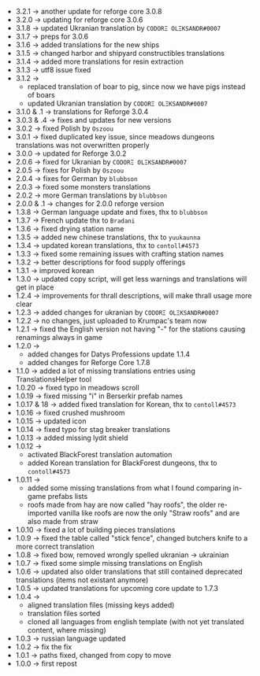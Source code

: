 * 3.2.1 -> another update for reforge core 3.0.8
* 3.2.0 -> updating for reforge core 3.0.6
* 3.1.8 -> updated Ukranian translation by `CODORΞ OLΞKSANDR#0007`
* 3.1.7 -> preps for 3.0.6
* 3.1.6 -> added translations for the new ships
* 3.1.5 -> changed harbor and shipyard constructibles translations
* 3.1.4 -> added more translations for resin extraction
* 3.1.3 -> utf8 issue fixed
* 3.1.2 -> 
  * replaced translation of boar to pig, since now we have pigs instead of boars
  * updated Ukranian translation by `CODORΞ OLΞKSANDR#0007`
* 3.1.0 & .1 -> translations for Reforge 3.0.4
* 3.0.3 & .4 -> fixes and updates for new versions
* 3.0.2 -> fixed Polish by `Oszoou`
* 3.0.1 -> fixed duplicated key issue, since meadows dungeons translations was not overwritten properly
* 3.0.0 -> updated for Reforge 3.0.2
* 2.0.6 -> fixed for Ukranian by `CODORΞ OLΞKSANDR#0007`
* 2.0.5 -> fixes for Polish by `Oszoou`
* 2.0.4 -> fixes for German by `blubbson`
* 2.0.3 -> fixed some monsters translations
* 2.0.2 -> more German translations by `blubbson`
* 2.0.0 & .1 -> changes for 2.0.0 reforge version
* 1.3.8 -> German language update and fixes, thx to `blubbson`
* 1.3.7 -> French update thx to `Bradani` 
* 1.3.6 -> fixed drying station name
* 1.3.5 -> added new chinese translations, thx to `yuukaunna`
* 1.3.4 -> updated korean translations, thx to `contoll#4573`
* 1.3.3 -> fixed some remaining issues with crafting station names
* 1.3.2 -> better descriptions for food supply offerings
* 1.3.1 -> improved korean 
* 1.3.0 -> updated copy script, will get less warnings and translations will get in place
* 1.2.4 -> improvements for thrall descriptions, will make thrall usage more clear
* 1.2.3 -> added changes for ukranian by `CODORΞ OLΞKSANDR#0007`
* 1.2.2 -> no changes, just uploaded to Krumpac's team now
* 1.2.1 -> fixed the English version not having "-" for the stations causing renamings always in game 
* 1.2.0 -> 
  * added changes for Datys Professions update 1.1.4
  * added changes for Reforge Core 1.7.8
* 1.1.0 -> added a lot of missing translations entries using TranslationsHelper tool
* 1.0.20 -> fixed typo in meadows scroll
* 1.0.19 -> fixed missing "i" in Berserkir prefab names
* 1.0.17 & 18 -> added fixed translation for Korean, thx to `contoll#4573`
* 1.0.16 -> fixed crushed mushroom
* 1.0.15 -> updated icon
* 1.0.14 -> fixed typo for stag breaker translations
* 1.0.13 -> added missing lydit shield
* 1.0.12 ->
  * activated BlackForest translation automation
  * added Korean translation for BlackForest dungeons, thx to `contoll#4573`
* 1.0.11 -> 
  * added some missing translations from what I found comparing in-game prefabs lists
  * roofs made from hay are now called "hay roofs", the older re-imported vanilla like roofs are now the only "Straw roofs" and are also made from straw
* 1.0.10 -> fixed a lot of building pieces translations
* 1.0.9 -> fixed the table called "stick fence", changed butchers knife to a more correct translation
* 1.0.8 -> fixed bow, removed wrongly spelled ukranian -> ukrainian
* 1.0.7 -> fixed some simple missing translations on English
* 1.0.6 -> updated also older translations that still contained deprecated translations (items not existant anymore)
* 1.0.5 -> updated translations for upcoming core update to 1.7.3
* 1.0.4 -> 
  * aligned translation files (missing keys added)
  * translation files sorted
  * cloned all languages from english template (with not yet translated content, where missing)
* 1.0.3 -> russian language updated
* 1.0.2 -> fix the fix
* 1.0.1 -> paths fixed, changed from copy to move
* 1.0.0 -> first repost
